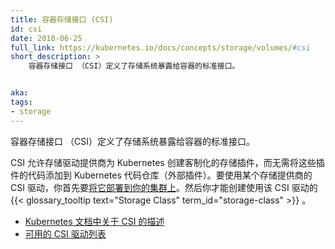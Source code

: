 ```yaml
---
title: 容器存储接口 (CSI)
id: csi
date: 2018-06-25
full_link: https://kubernetes.io/docs/concepts/storage/volumes/#csi
short_description: >
    容器存储接口 （CSI）定义了存储系统暴露给容器的标准接口。


aka: 
tags:
- storage 
---
```


<!--
---
title: Container Storage Interface (CSI)
id: csi
date: 2018-06-25
full_link: https://kubernetes.io/docs/concepts/storage/volumes/#csi
short_description: >
    The Container Storage Interface (CSI) defines a standard interface to expose storage systems to containers.


aka: 
tags:
- storage 
---
-->
<!--
 The Container Storage Interface (CSI) defines a standard interface to expose storage systems to containers.
-->

 容器存储接口 （CSI）定义了存储系统暴露给容器的标准接口。

<!--more--> 

<!--
CSI allows vendors to create custom storage plugins for Kubernetes without adding them to the Kubernetes repository (out-of-tree plugins). To use a CSI driver from a storage provider, you must first [deploy it to your cluster](https://kubernetes-csi.github.io/docs/Setup.html). You will then be able to create a {{< glossary_tooltip text="Storage Class" term_id="storage-class" >}} that uses that CSI driver.

* [CSI in the Kubernetes documentation](https://kubernetes.io/docs/concepts/storage/volumes/#csi)
* [List of available CSI drivers](https://kubernetes-csi.github.io/docs/Drivers.html)
-->

CSI 允许存储驱动提供商为 Kubernetes 创建客制化的存储插件，而无需将这些插件的代码添加到 Kubernetes 代码仓库（外部插件）。要使用某个存储提供商的 CSI 驱动，你首先要[将它部署到你的集群上](https://kubernetes-csi.github.io/docs/Setup.html)。然后你才能创建使用该 CSI 驱动的 {{< glossary_tooltip text="Storage Class" term_id="storage-class" >}} 。

* [Kubernetes 文档中关于 CSI 的描述](https://kubernetes.io/docs/concepts/storage/volumes/#csi)
* [可用的 CSI 驱动列表](https://kubernetes-csi.github.io/docs/Drivers.html)

